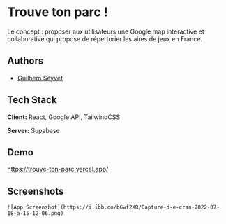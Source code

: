 # Trouve ton parc ! 

Le concept : proposer aux utilisateurs une Google map interactive et collaborative qui propose de répertorier les aires de jeux en France.



## Authors

- [Guilhem Seyvet](https://www.github.com/guilhemcv)


## Tech Stack

**Client:** React, Google API, TailwindCSS

**Server:** Supabase


## Demo

https://trouve-ton-parc.vercel.app/


## Screenshots

    ![App Screenshot](https://i.ibb.co/b6wf2XR/Capture-d-e-cran-2022-07-18-a-15-12-06.png)

